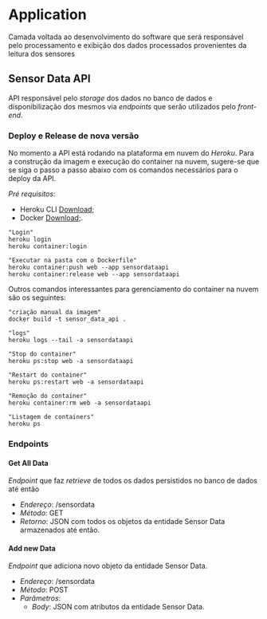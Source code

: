 # Application
Camada voltada ao desenvolvimento do software que será responsável pelo processamento e exibição dos dados processados provenientes da leitura dos sensores

## Sensor Data API
API responsável pelo *storage* dos dados no banco de dados e disponibilização dos mesmos via *endpoints* que serão utilizados pelo *front-end*.

### Deploy e Release de nova versão
No momento a API está rodando na plataforma em nuvem do *Heroku*. Para a construção da imagem e execução do container na nuvem, sugere-se que se siga o passo a passo abaixo com os comandos necessários para o deploy da API.

*Pré requisitos*:
- Heroku CLI [Download](https://devcenter.heroku.com/articles/heroku-cli#download-and-install);
- Docker [Download](https://www.docker.com/products/docker-desktop);.

```
"Login"
heroku login
heroku container:login

"Executar na pasta com o Dockerfile"
heroku container:push web --app sensordataapi
heroku container:release web --app sensordataapi
```

Outros comandos interessantes para gerenciamento do container na nuvem são os seguintes:

```
"criação manual da imagem"
docker build -t sensor_data_api .

"logs"
heroku logs --tail -a sensordataapi

"Stop do container"
heroku ps:stop web -a sensordataapi

"Restart do container"
heroku ps:restart web -a sensordataapi

"Remoção do container"
heroku container:rm web -a sensordataapi

"Listagem de containers"
heroku ps
```

### Endpoints

#### Get All Data

*Endpoint* que faz *retrieve* de todos os dados persistidos no banco de dados até então

- *Endereço*: /sensordata
- *Método*: GET
- *Retorno*: JSON com todos os objetos da entidade Sensor Data armazenados até então.

#### Add new Data

*Endpoint* que adiciona novo objeto da entidade Sensor Data.

- *Endereço*: /sensordata
- *Método*: POST
- *Parâmetros*: 
  - *Body*: JSON com atributos da entidade Sensor Data.

